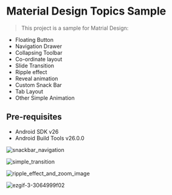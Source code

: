 Material Design Topics Sample
===================================

>This project is a sample for Matrial Design:

- Floating Button
- Navigation Drawer
- Collapsing Toolbar
- Co-ordinate layout
- Slide Transition
- Ripple effect
- Reveal animation
- Custom Snack Bar
- Tab Layout
- Other Simple Animation



Pre-requisites
--------------

- Android SDK v26
- Android Build Tools v26.0.0


![snackbar_navigation](https://user-images.githubusercontent.com/30496566/29820648-d72266f6-8ce2-11e7-8831-606a7507d93c.gif)


![simple_transition](https://user-images.githubusercontent.com/30496566/29820760-2c59f602-8ce3-11e7-9654-1eb8fd424866.gif)

![ripple_effect_and_zoom_image](https://user-images.githubusercontent.com/30496566/29820800-4b8d8c46-8ce3-11e7-8720-0e47d7c6941d.gif)

![ezgif-3-3064999f02](https://user-images.githubusercontent.com/30496566/29821011-117dd294-8ce4-11e7-8506-cc8008720b4b.gif)




